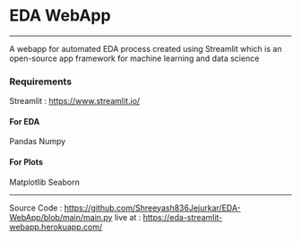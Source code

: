  # EDA WebApp
---

A  webapp for automated EDA  process created using Streamlit which is an open-source app framework for machine learning  and data science

### Requirements

Streamlit : https://www.streamlit.io/

#### For EDA

Pandas 
Numpy 

#### For Plots

Matplotlib
Seaborn

---

Source Code : https://github.com/Shreeyash836Jejurkar/EDA-WebApp/blob/main/main.py
live at : https://eda-streamlit-webapp.herokuapp.com/



